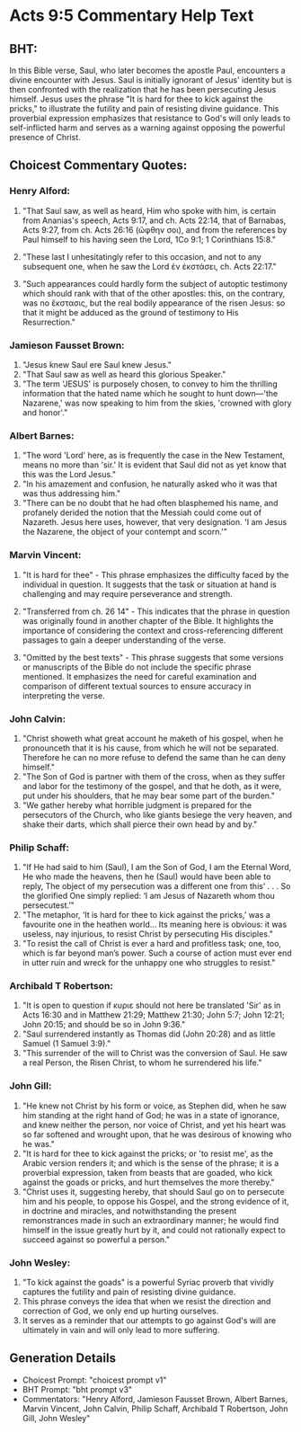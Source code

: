 # Acts 9:5 Commentary Help Text

## BHT:
In this Bible verse, Saul, who later becomes the apostle Paul, encounters a divine encounter with Jesus. Saul is initially ignorant of Jesus' identity but is then confronted with the realization that he has been persecuting Jesus himself. Jesus uses the phrase "It is hard for thee to kick against the pricks," to illustrate the futility and pain of resisting divine guidance. This proverbial expression emphasizes that resistance to God's will only leads to self-inflicted harm and serves as a warning against opposing the powerful presence of Christ.

## Choicest Commentary Quotes:
### Henry Alford:
1. "That Saul saw, as well as heard, Him who spoke with him, is certain from Ananias's speech, Acts 9:17, and ch. Acts 22:14, that of Barnabas, Acts 9:27, from ch. Acts 26:16 (ὤφθην σοι), and from the references by Paul himself to his having seen the Lord, 1Co 9:1; 1 Corinthians 15:8." 

2. "These last I unhesitatingly refer to this occasion, and not to any subsequent one, when he saw the Lord ἐν ἐκστάσει, ch. Acts 22:17."

3. "Such appearances could hardly form the subject of autoptic testimony which should rank with that of the other apostles: this, on the contrary, was no ἔκστασις, but the real bodily appearance of the risen Jesus: so that it might be adduced as the ground of testimony to His Resurrection."

### Jamieson Fausset Brown:
1. "Jesus knew Saul ere Saul knew Jesus."
2. "That Saul saw as well as heard this glorious Speaker."
3. "The term 'JESUS' is purposely chosen, to convey to him the thrilling information that the hated name which he sought to hunt down—'the Nazarene,' was now speaking to him from the skies, 'crowned with glory and honor'."

### Albert Barnes:
1. "The word 'Lord' here, as is frequently the case in the New Testament, means no more than 'sir.' It is evident that Saul did not as yet know that this was the Lord Jesus." 
2. "In his amazement and confusion, he naturally asked who it was that was thus addressing him." 
3. "There can be no doubt that he had often blasphemed his name, and profanely derided the notion that the Messiah could come out of Nazareth. Jesus here uses, however, that very designation. 'I am Jesus the Nazarene, the object of your contempt and scorn.'"

### Marvin Vincent:
1. "It is hard for thee" - This phrase emphasizes the difficulty faced by the individual in question. It suggests that the task or situation at hand is challenging and may require perseverance and strength.

2. "Transferred from ch. 26 14" - This indicates that the phrase in question was originally found in another chapter of the Bible. It highlights the importance of considering the context and cross-referencing different passages to gain a deeper understanding of the verse.

3. "Omitted by the best texts" - This phrase suggests that some versions or manuscripts of the Bible do not include the specific phrase mentioned. It emphasizes the need for careful examination and comparison of different textual sources to ensure accuracy in interpreting the verse.

### John Calvin:
1. "Christ showeth what great account he maketh of his gospel, when he pronounceth that it is his cause, from which he will not be separated. Therefore he can no more refuse to defend the same than he can deny himself."
2. "The Son of God is partner with them of the cross, when as they suffer and labor for the testimony of the gospel, and that he doth, as it were, put under his shoulders, that he may bear some part of the burden."
3. "We gather hereby what horrible judgment is prepared for the persecutors of the Church, who like giants besiege the very heaven, and shake their darts, which shall pierce their own head by and by."

### Philip Schaff:
1. "If He had said to him (Saul), I am the Son of God, I am the Eternal Word, He who made the heavens, then he (Saul) would have been able to reply, The object of my persecution was a different one from this’ . . . So the glorified One simply replied: ‘I am Jesus of Nazareth whom thou persecutest.’"
2. "The metaphor, ‘It is hard for thee to kick against the pricks,’ was a favourite one in the heathen world... Its meaning here is obvious: it was useless, nay injurious, to resist Christ by persecuting His disciples."
3. "To resist the call of Christ is ever a hard and profitless task; one, too, which is far beyond man’s power. Such a course of action must ever end in utter ruin and wreck for the unhappy one who struggles to resist."

### Archibald T Robertson:
1. "It is open to question if κυριε should not here be translated 'Sir' as in Acts 16:30 and in Matthew 21:29; Matthew 21:30; John 5:7; John 12:21; John 20:15; and should be so in John 9:36."
2. "Saul surrendered instantly as Thomas did (John 20:28) and as little Samuel (1 Samuel 3:9)."
3. "This surrender of the will to Christ was the conversion of Saul. He saw a real Person, the Risen Christ, to whom he surrendered his life."

### John Gill:
1. "He knew not Christ by his form or voice, as Stephen did, when he saw him standing at the right hand of God; he was in a state of ignorance, and knew neither the person, nor voice of Christ, and yet his heart was so far softened and wrought upon, that he was desirous of knowing who he was."
2. "It is hard for thee to kick against the pricks; or 'to resist me', as the Arabic version renders it; and which is the sense of the phrase; it is a proverbial expression, taken from beasts that are goaded, who kick against the goads or pricks, and hurt themselves the more thereby."
3. "Christ uses it, suggesting hereby, that should Saul go on to persecute him and his people, to oppose his Gospel, and the strong evidence of it, in doctrine and miracles, and notwithstanding the present remonstrances made in such an extraordinary manner; he would find himself in the issue greatly hurt by it, and could not rationally expect to succeed against so powerful a person."

### John Wesley:
1. "To kick against the goads" is a powerful Syriac proverb that vividly captures the futility and pain of resisting divine guidance.
2. This phrase conveys the idea that when we resist the direction and correction of God, we only end up hurting ourselves.
3. It serves as a reminder that our attempts to go against God's will are ultimately in vain and will only lead to more suffering.


## Generation Details
- Choicest Prompt: "choicest prompt v1"
- BHT Prompt: "bht prompt v3"
- Commentators: "Henry Alford, Jamieson Fausset Brown, Albert Barnes, Marvin Vincent, John Calvin, Philip Schaff, Archibald T Robertson, John Gill, John Wesley"
